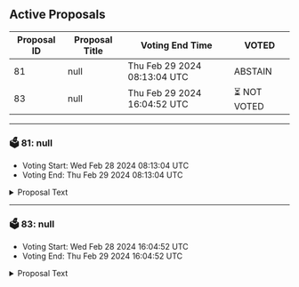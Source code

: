 ## Active Proposals

| Proposal ID | Proposal Title | Voting End Time | VOTED |
|-------------|----------------|-----------------|-------|
| 81 | null | Thu Feb 29 2024 08:13:04 UTC | ABSTAIN |
| 83 | null | Thu Feb 29 2024 16:04:52 UTC | ⏳ NOT VOTED |

---

### 🗳 81: null
- Voting Start: Wed Feb 28 2024 08:13:04 UTC
- Voting End: Thu Feb 29 2024 08:13:04 UTC

<details>
<summary>Proposal Text</summary>
 
null
</details>

---

### 🗳 83: null
- Voting Start: Wed Feb 28 2024 16:04:52 UTC
- Voting End: Thu Feb 29 2024 16:04:52 UTC

<details>
<summary>Proposal Text</summary>
 
null
</details>
